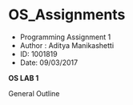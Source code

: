 # OS_Assignments

* Programming Assignment 1
* Author : Aditya Manikashetti
* ID: 1001819
* Date: 09/03/2017 

**OS LAB 1** 

General Outline
